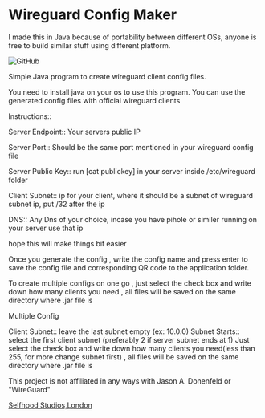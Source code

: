 # Wireguard Config Maker

I made this in Java because of portability between different OSs, anyone is free to build similar stuff using different platform.

![GitHub](https://github.com/brittson/wireguard_config_maker/blob/master/Screenshot%202019-06-11%20at%205.07.04%20PM.png)


Simple Java program to create wireguard client config files.

You need to install java on your os to use this program. You can use the generated config files with official wireguard clients

Instructions::

Server Endpoint:: Your servers public IP

Server Port:: Should be the same port mentioned in your wireguard config file

Server Public Key:: run [cat publickey] in your server inside /etc/wireguard folder

Client Subnet:: ip for your client, where it should be a subnet of wireguard subnet ip, put /32 after the ip

DNS:: Any Dns of your choice, incase you have pihole or similer running on your server use that ip

hope this will make things bit easier

Once you generate the config , write the config name and press enter to save the config file and corresponding QR code to the application folder.

To create multiple configs on one go , just select the check box and write down how many clients you need , all files will be saved on the same directory where .jar file is

Multiple Config

Client Subnet:: leave the last subnet empty (ex: 10.0.0)
Subnet Starts:: select the first client subnet (preferably 2 if server subnet ends at 1)
Just select the check box and write down how many clients you need(less than 255, for more change subnet first) , all files will be saved on the same directory where .jar file is

This project is not affiliated in any ways with Jason A. Donenfeld or "WireGuard"


[Selfhood Studios,London](https://www.selfhood-studios.com)
